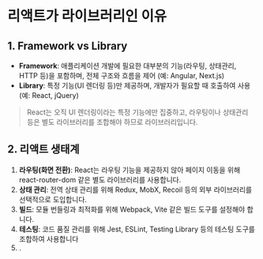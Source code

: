 # 리액트가 라이브러리인 이유

## 1. Framework vs Library

- **Framework**: 애플리케이션 개발에 필요한 대부분의 기능(라우팅, 상태관리, HTTP 등)을 포함하며, 전체 구조와 흐름을 제어 (예: Angular, Next.js)
- **Library**: 특정 기능(UI 렌더링 등)만 제공하며, 개발자가 필요할 때 호출하여 사용 (예: React, jQuery)

> React는 오직 UI 렌더링이라는 특정 기능에만 집중하고, 라우팅이나 상태관리 등은 별도 라이브러리를 조합해야 하므로 라이브러리입니다.

## 2. 리액트 생태계

1. **라우팅(화면 전환)**: React는 라우팅 기능을 제공하지 않아 페이지 이동을 위해 react-router-dom 같은 별도 라이브러리를 사용합니다.
2. **상태 관리**: 전역 상태 관리를 위해 Redux, MobX, Recoil 등의 외부 라이브러리를 선택적으로 도입합니다.
3. **빌드**: 모듈 번들링과 최적화를 위해 Webpack, Vite 같은 빌드 도구를 설정해야 합니다.
4. **테스팅**: 코드 품질 관리를 위해 Jest, ESLint, Testing Library 등의 테스팅 도구를 조합하여 사용합니다
5. .

